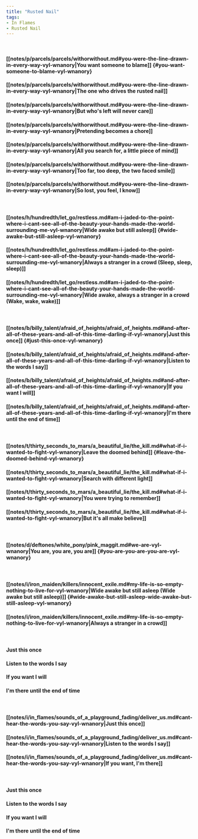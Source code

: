 ```yaml
---
title: "Rusted Nail"
tags:
- In Flames
- Rusted Nail
---
```

&nbsp;
#### [[notes/p/parcels/parcels/withorwithout.md#you-were-the-line-drawn-in-every-way-vyl-wnanory|You want someone to blame]] {#you-want-someone-to-blame-vyl-wnanory}
#### [[notes/p/parcels/parcels/withorwithout.md#you-were-the-line-drawn-in-every-way-vyl-wnanory|The one who drives the rusted nail]]
#### [[notes/p/parcels/parcels/withorwithout.md#you-were-the-line-drawn-in-every-way-vyl-wnanory|But who's left will never care]]
#### [[notes/p/parcels/parcels/withorwithout.md#you-were-the-line-drawn-in-every-way-vyl-wnanory|Pretending becomes a chore]]
#### [[notes/p/parcels/parcels/withorwithout.md#you-were-the-line-drawn-in-every-way-vyl-wnanory|All you search for, a little piece of mind]]
#### [[notes/p/parcels/parcels/withorwithout.md#you-were-the-line-drawn-in-every-way-vyl-wnanory|Too far, too deep, the two faced smile]]
#### [[notes/p/parcels/parcels/withorwithout.md#you-were-the-line-drawn-in-every-way-vyl-wnanory|So lost, you feel, I know]]
&nbsp;
#### [[notes/h/hundredth/let_go/restless.md#am-i-jaded-to-the-point-where-i-cant-see-all-of-the-beauty-your-hands-made-the-world-surrounding-me-vyl-wnanory|Wide awake but still asleep]] {#wide-awake-but-still-asleep-vyl-wnanory}
#### [[notes/h/hundredth/let_go/restless.md#am-i-jaded-to-the-point-where-i-cant-see-all-of-the-beauty-your-hands-made-the-world-surrounding-me-vyl-wnanory|Always a stranger in a crowd (Sleep, sleep, sleep)]]
#### [[notes/h/hundredth/let_go/restless.md#am-i-jaded-to-the-point-where-i-cant-see-all-of-the-beauty-your-hands-made-the-world-surrounding-me-vyl-wnanory|Wide awake, always a stranger in a crowd (Wake, wake, wake)]]
&nbsp;
#### [[notes/b/billy_talent/afraid_of_heights/afraid_of_heights.md#and-after-all-of-these-years-and-all-of-this-time-darling-if-vyl-wnanory|Just this once]] {#just-this-once-vyl-wnanory}
#### [[notes/b/billy_talent/afraid_of_heights/afraid_of_heights.md#and-after-all-of-these-years-and-all-of-this-time-darling-if-vyl-wnanory|Listen to the words I say]]
#### [[notes/b/billy_talent/afraid_of_heights/afraid_of_heights.md#and-after-all-of-these-years-and-all-of-this-time-darling-if-vyl-wnanory|If you want I will]]
#### [[notes/b/billy_talent/afraid_of_heights/afraid_of_heights.md#and-after-all-of-these-years-and-all-of-this-time-darling-if-vyl-wnanory|I'm there until the end of time]]
&nbsp;
#### [[notes/t/thirty_seconds_to_mars/a_beautiful_lie/the_kill.md#what-if-i-wanted-to-fight-vyl-wnanory|Leave the doomed behind]] {#leave-the-doomed-behind-vyl-wnanory}
#### [[notes/t/thirty_seconds_to_mars/a_beautiful_lie/the_kill.md#what-if-i-wanted-to-fight-vyl-wnanory|Search with different light]]
#### [[notes/t/thirty_seconds_to_mars/a_beautiful_lie/the_kill.md#what-if-i-wanted-to-fight-vyl-wnanory|You were trying to remember]]
#### [[notes/t/thirty_seconds_to_mars/a_beautiful_lie/the_kill.md#what-if-i-wanted-to-fight-vyl-wnanory|But it's all make believe]]
&nbsp;
#### [[notes/d/deftones/white_pony/pink_maggit.md#we-are-vyl-wnanory|You are, you are, you are]] {#you-are-you-are-you-are-vyl-wnanory}
&nbsp;
#### [[notes/i/iron_maiden/killers/innocent_exile.md#my-life-is-so-empty-nothing-to-live-for-vyl-wnanory|Wide awake but still asleep (Wide awake but still asleep)]] {#wide-awake-but-still-asleep-wide-awake-but-still-asleep-vyl-wnanory}
#### [[notes/i/iron_maiden/killers/innocent_exile.md#my-life-is-so-empty-nothing-to-live-for-vyl-wnanory|Always a stranger in a crowd]]
&nbsp;
#### Just this once
#### Listen to the words I say
#### If you want I will
#### I'm there until the end of time
&nbsp;
#### [[notes/i/in_flames/sounds_of_a_playground_fading/deliver_us.md#cant-hear-the-words-you-say-vyl-wnanory|Just this once]]
#### [[notes/i/in_flames/sounds_of_a_playground_fading/deliver_us.md#cant-hear-the-words-you-say-vyl-wnanory|Listen to the words I say]]
#### [[notes/i/in_flames/sounds_of_a_playground_fading/deliver_us.md#cant-hear-the-words-you-say-vyl-wnanory|If you want, I'm there]]
&nbsp;
#### Just this once
#### Listen to the words I say
#### If you want I will
#### I'm there until the end of time
